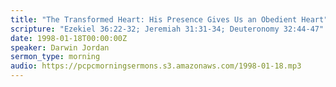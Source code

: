 ```yaml
---
title: "The Transformed Heart: His Presence Gives Us an Obedient Heart"
scripture: "Ezekiel 36:22-32; Jeremiah 31:31-34; Deuteronomy 32:44-47"
date: 1998-01-18T00:00:00Z
speaker: Darwin Jordan
sermon_type: morning
audio: https://pcpcmorningsermons.s3.amazonaws.com/1998-01-18.mp3 
---
```




